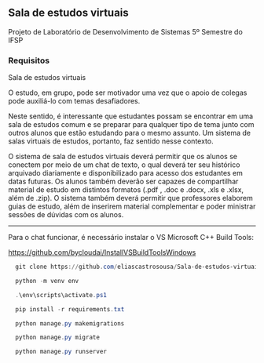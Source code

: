 ## Sala de estudos virtuais
Projeto de Laboratório de Desenvolvimento de Sistemas 5º Semestre do IFSP

### Requisitos

Sala de estudos virtuais

O estudo, em grupo, pode ser motivador uma vez que o apoio de colegas pode auxiliá-lo com temas desafiadores.

Neste sentido, é interessante que estudantes possam se encontrar em uma sala de estudos comum e se preparar para qualquer tipo de tema junto com outros alunos que estão estudando para o mesmo assunto. Um sistema de salas virtuais de estudos, portanto, faz sentido nesse contexto.

O sistema de sala de estudos virtuais deverá permitir que os alunos se conectem por meio de um chat de texto, o qual deverá ter seu histórico arquivado diariamente e disponibilizado para acesso dos estudantes em datas futuras. Os alunos também deverão ser capazes de compartilhar material de estudo em distintos formatos (.pdf , .doc e .docx, .xls e .xlsx, além de .zip). O sistema também deverá permitir que professores elaborem guias de estudo, além de inserirem material complementar e poder ministrar sessões de dúvidas com os alunos.

---

Para o chat funcionar, é necessário instalar o VS Microsoft C++ Build Tools:

https://github.com/bycloudai/InstallVSBuildToolsWindows

~~~powershell
  git clone https://github.com/eliascastrosousa/Sala-de-estudos-virtuais
~~~

~~~powershell
  python -m venv env
~~~

~~~powershell
  .\env\scripts\activate.ps1
~~~

~~~powershell
  pip install -r requirements.txt
~~~

~~~powershell
  python manage.py makemigrations
~~~

~~~powershell
  python manage.py migrate
~~~

~~~powershell
  python manage.py runserver
~~~






